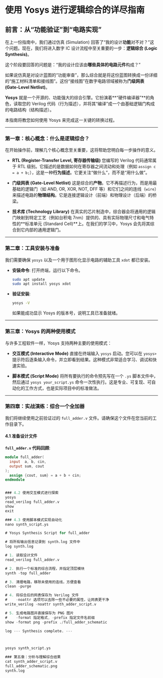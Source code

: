 # 使用 Yosys 进行逻辑综合的详尽指南

## 前言：从“功能验证”到“电路实现”

在上一份指南中，我们通过仿真 (Simulation) 回答了“我的设计**功能**对不对？”这个问题。现在，我们将进入数字 IC 设计流程中至关重要的一步：**逻辑综合 (Logic Synthesis)**。

这个阶段要回答的问题是：“我的设计应该由**哪些具体的电路元件**构成？”

如果说仿真是对设计蓝图的“功能审查”，那么综合就是将这份蓝图转换成一份详细的“施工材料清单和接线图”。这份“接线图”在数字电路领域被称为**门级网表 (Gate-Level Netlist)**。

**Yosys** 就是一个开源的、功能强大的综合引擎。它扮演着**“硬件编译器”**的角色，读取您的 Verilog 代码（行为描述），并将其“编译”成一个由基础逻辑门构成的电路结构（结构描述）。

本指南将教您如何使用 Yosys 来完成这一关键的转换过程。

---

### 第一章：核心概念：什么是逻辑综合？

在开始操作前，理解几个核心概念至关重要，这将帮助您明白每一步操作的意义。

* **RTL (Register-Transfer Level, 寄存器传输级)**
    您编写的 Verilog 代码通常属于 RTL 级别。它描述的是数据如何在寄存器之间流动和处理（例如 `assign c = a + b;`），这是一种**行为描述**。它更关注“做什么”，而不是“用什么做”。

* **门级网表 (Gate-Level Netlist)**
    这是综合的**产物**。它不再描述行为，而是用最基础的逻辑门（如 AND, OR, XOR, NOT, DFF 等）和它们之间的连线（`wire`）来描述电路的**物理结构**。它是连接逻辑设计（前端）和物理设计（后端）的桥梁。

* **技术库 (Technology Library)**
    在真实的芯片制造中，综合器会将通用的逻辑门映射到特定工艺（例如台积电 7nm）提供的、具有实际物理尺寸和电气特性的**标准单元 (Standard Cell)**上。在我们的学习中，Yosys 会先将其综合到它内部的通用逻辑门。

---

### 第二章：工具安装与准备

我们需要确保 `yosys` 以及一个用于图形化显示电路的辅助工具 `xdot` 都已安装。

* **安装命令**: 打开终端，运行以下命令。
    ```bash
    sudo apt update
    sudo apt install yosys xdot
    ```
* **验证安装**:
    ```bash
    yosys -V
    ```
    如果能成功显示 Yosys 的版本号，说明工具已准备就绪。

---

### 第三章：Yosys 的两种使用模式

与许多工程软件一样，Yosys 支持两种主要的使用模式：

* **交互模式 (Interactive Mode)**
    直接在终端输入 `yosys` 启动。您可以在 `yosys>` 提示符后逐条输入命令，并立即看到结果。这种模式非常适合学习、调试和快速实验。

* **脚本模式 (Script Mode)**
    将所有要执行的命令预先写在一个 `.ys` 脚本文件中，然后通过 `yosys your_script.ys` 命令一次性执行。这是专业、可复现、可自动化的工作方式，也是实际项目中的标准做法。

---

### 第四章：实战演练：综合一个全加器

我们将继续使用之前验证过的 `full_adder.v` 文件。请确保这个文件在您当前的工作目录下。

#### 4.1 准备设计文件

**`full_adder.v` 代码回顾**:
```verilog
module full_adder(
  input  a, b, cin,
  output sum, cout
);
  assign {cout, sum} = a + b + cin;
endmodule


### 4.2 使用交互模式进行探索
yosys
read_verilog full_adder.v
show
exit

### 4.3 使用脚本模式实现自动化
nano synth_script.ys

# Yosys Synthesis Script for full_adder

# 将所有输出信息记录到 synth.log 文件中
log synth.log

# 1. 读取设计文件
read_verilog full_adder.v

# 2. 执行一个标准的综合流程，并指定顶层模块
synth -top full_adder

# 3. 清理电路，移除未使用的连线，方便查看
clean -purge

# 4. 将综合后的网表保存为 Verilog 文件
#    -noattr 选项可以去除一些不必要的属性，让网表更干净
write_verilog -noattr synth_adder_script.v

# 5. 生成电路图并直接保存为 PNG 图片
#    -format 指定格式, -prefix 指定文件名前缀
show -format png -prefix ./full_adder_schematic

log --- Synthesis complete. ---



yosys synth_script.ys

### 第五章：分析与理解综合结果
cat synth_adder_script.v
full_adder_schematic.png
synth.log

